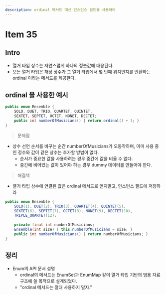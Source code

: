 ```yaml
---
description: ordinal 메서드 대신 인스턴스 필드를 사용하라
---
```


# Item 35

## Intro

- 열거 타입 상수는 자연스럽게 하나의 정숫값에 대응된다.
- 모든 열거 타입은 해당 상수가 그 열거 타입에서 몇 번째 위치인지를 반환하는 ordinal 이라는 메서드를 제공한다.

## ordinal 을 사용한 예시

```java
public enum Ensemble {
    SOLO, DUET, TRIO, QUARTET, QUINTET,
	SEXTET, SEPTET, OCTET, NONET, DECTET;
    public int numberOfMusicians() { return ordinal() + 1; }
}
```

> 문제점

- 상수 선언 순서를 바꾸는 순간 numberOfMusicians가 오동작하며, 이미 사용 중인 정수와 값이 같은 상수는 추가할 방법이 없다.
	- 순서가 중요한 값을 사용하려는 경우 중간에 값을 비울 수 없다.
	- 중간에 비어있는 값이 있어야 하는 경우 dummy 데이터를 만들어야 한다.

> 해결책

- 열거 타입 상수에 연결된 값은 ordinal 메서드로 얻지말고, 인스턴스 필드에 저장하라

```java
public enum Ensemble {
    SOLO(1), DUET(2), TRIO(3), QUARTET(4), QUINTET(5),
    SEXTET(6), SEPTET(7), OCTET(8), NONET(9), DECTET(10), 
	TRIPLE_QUARTET(12);
    
    private final int numberOfMusicians;
    Ensemble(int size) { this.numberOfMusicians = size; }
    public int numberOfMusicians() { return numberOfMusicians; }
}
```

## 정리

- Enum의 API 문서 설명
	- ordinal의 메서드는 EnumSet과 EnumMap 같이 열거 타입 기반의 범용 자료구조에 쓸 목적으로 설계되었다.
	- "ordinal 메서드는 절대 사용하지 말자."
